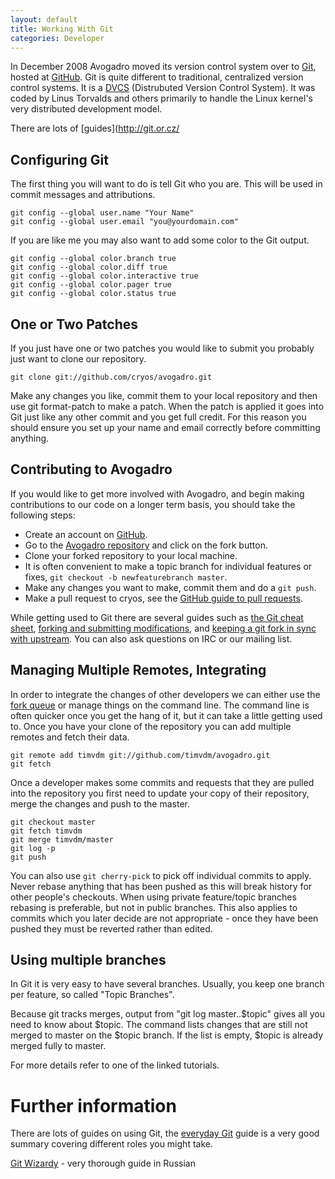 ```yaml
---
layout: default
title: Working With Git
categories: Developer
---
```




In December 2008 Avogadro moved its version control system over to [Git](http://git.or.cz/), hosted at [GitHub](http://github.com/cryos/avogadro/). Git is quite different to traditional, centralized version control systems. It is a [DVCS](http://en.wikipedia.org/wiki/Distributed_revision_control) (Distrubuted Version Control System). It was coded by Linus Torvalds and others primarily to handle the Linux kernel's very distributed development model.

There are lots of [guides](http://git.or.cz/

Configuring Git
---------------

The first thing you will want to do is tell Git who you are. This will be used in commit messages and attributions.

    git config --global user.name "Your Name"
    git config --global user.email "you@yourdomain.com"

If you are like me you may also want to add some color to the Git output.

    git config --global color.branch true
    git config --global color.diff true
    git config --global color.interactive true
    git config --global color.pager true
    git config --global color.status true

One or Two Patches
------------------

If you just have one or two patches you would like to submit you probably just want to clone our repository.

    git clone git://github.com/cryos/avogadro.git

Make any changes you like, commit them to your local repository and then use git format-patch to make a patch. When the patch is applied it goes into Git just like any other commit and you get full credit. For this reason you should ensure you set up your name and email correctly before committing anything.

Contributing to Avogadro
------------------------

If you would like to get more involved with Avogadro, and begin making contributions to our code on a longer term basis, you should take the following steps:

-   Create an account on [GitHub](http://github.com/).
-   Go to the [Avogadro repository](http://github.com/cryos/avogadro/) and click on the fork button.
-   Clone your forked repository to your local machine.
-   It is often convenient to make a topic branch for individual features or fixes, `git checkout -b newfeaturebranch master`.
-   Make any changes you want to make, commit them and do a `git push`.
-   Make a pull request to cryos, see the [GitHub guide to pull requests](http://github.com/guides/pull-requests).

While getting used to Git there are several guides such as [the Git cheat sheet](http://github.com/guides/git-cheat-sheet), [forking and submitting modifications](http://github.com/guides/fork-a-project-and-submit-your-modifications), and [keeping a git fork in sync with upstream](http://github.com/guides/keeping-a-git-fork-in-sync-with-the-forked-repo). You can also ask questions on IRC or our mailing list.

Managing Multiple Remotes, Integrating
--------------------------------------

In order to integrate the changes of other developers we can either use the [fork queue](http://github.com/cryos/avogadro/forkqueue) or manage things on the command line. The command line is often quicker once you get the hang of it, but it can take a little getting used to. Once you have your clone of the repository you can add multiple remotes and fetch their data.

    git remote add timvdm git://github.com/timvdm/avogadro.git
    git fetch

Once a developer makes some commits and requests that they are pulled into the repository you first need to update your copy of their repository, merge the changes and push to the master.

    git checkout master
    git fetch timvdm
    git merge timvdm/master
    git log -p
    git push

You can also use `git cherry-pick` to pick off individual commits to apply. Never rebase anything that has been pushed as this will break history for other people's checkouts. When using private feature/topic branches rebasing is preferable, but not in public branches. This also applies to commits which you later decide are not appropriate - once they have been pushed they must be reverted rather than edited.

Using multiple branches
-----------------------

In Git it is very easy to have several branches. Usually, you keep one branch per feature, so called "Topic Branches".

Because git tracks merges, output from "git log master..$topic" gives all you need to know about $topic. The command lists changes that are still not merged to master on the $topic branch. If the list is empty, $topic is already merged fully to master.

For more details refer to one of the linked tutorials.

Further information
===================

There are lots of guides on using Git, the [everyday Git](http://www.kernel.org/pub/software/scm/git/docs/everyday.html) guide is a very good summary covering different roles you might take.

[Git Wizardy](http://habrahabr.ru/blogs/Git/60347/) - very thorough guide in Russian



